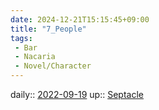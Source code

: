 ```yaml
---
date: 2024-12-21T15:15:45+09:00
title: "7_People"
tags:
 - Bar
 - Nacaria
 - Novel/Character
---
```


daily:: [2022-09-19](Daily_Note/2022-09-19.md)
up:: [Septacle](Septacle.md)


